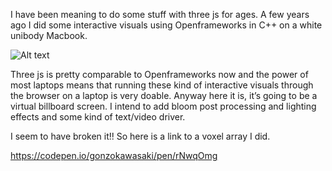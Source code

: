 I have been meaning to do some stuff with three js for ages. A few years ago I did some interactive visuals using Openframeworks in C++ on a white unibody Macbook.

![Alt text](https://i.imgur.com/e6Kshm5.jpg)

Three js is pretty comparable to Openframeworks now and the power of most laptops means that running these kind of interactive visuals through the browser on a laptop is very doable. Anyway here it is, it’s going to be a virtual billboard screen. I intend to add bloom post processing and lighting effects and some kind of text/video driver.

I seem to have broken it!! So here is a link to a voxel array I did.

https://codepen.io/gonzokawasaki/pen/rNwqOmg
